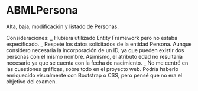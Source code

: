 # ABMLPersona
Alta, baja, modificación y listado de Personas.

Consideraciones:
  _ Hubiera utilizado Entity Framework pero no estaba especificado.
  _ Respeté los datos solicitados de la entidad Persona. Aunque considero necesaria la incorporación de un ID, ya que pueden existir dos personas con el mismo nombre. Asimismo, el atributo edad no resultaría necesario ya que se cuenta con la fecha de nacimiento.
  _ No me centré en las cuestiones gráficas, sobre todo en el proyecto web. Podría haberlo enriquecido visualmente con Bootstrap o CSS, pero pensé que no era el objetivo del examen.
